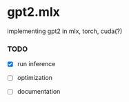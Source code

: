 # gpt2.mlx

implementing gpt2 in mlx, torch, cuda(?)

### TODO


- [x] run inference
- [ ] optimization
- [ ] documentation

